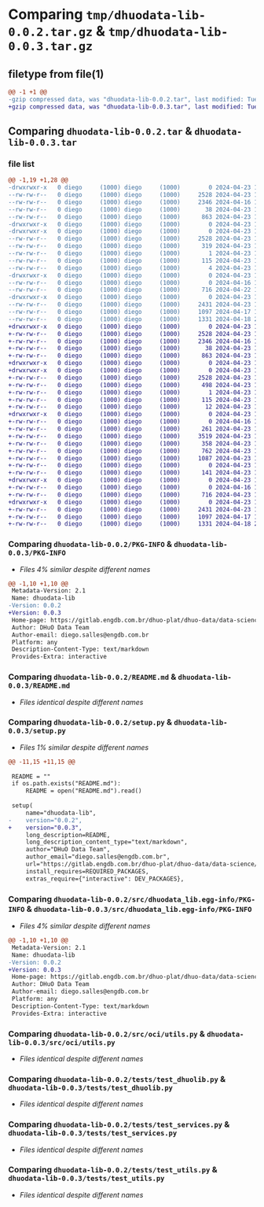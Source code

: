 # Comparing `tmp/dhuodata-lib-0.0.2.tar.gz` & `tmp/dhuodata-lib-0.0.3.tar.gz`

## filetype from file(1)

```diff
@@ -1 +1 @@
-gzip compressed data, was "dhuodata-lib-0.0.2.tar", last modified: Tue Apr 23 16:41:54 2024, max compression
+gzip compressed data, was "dhuodata-lib-0.0.3.tar", last modified: Tue Apr 23 16:56:16 2024, max compression
```

## Comparing `dhuodata-lib-0.0.2.tar` & `dhuodata-lib-0.0.3.tar`

### file list

```diff
@@ -1,19 +1,28 @@
-drwxrwxr-x   0 diego     (1000) diego     (1000)        0 2024-04-23 16:41:54.392841 dhuodata-lib-0.0.2/
--rw-rw-r--   0 diego     (1000) diego     (1000)     2528 2024-04-23 16:41:54.392841 dhuodata-lib-0.0.2/PKG-INFO
--rw-rw-r--   0 diego     (1000) diego     (1000)     2346 2024-04-16 18:35:41.000000 dhuodata-lib-0.0.2/README.md
--rw-rw-r--   0 diego     (1000) diego     (1000)       38 2024-04-23 16:41:54.392841 dhuodata-lib-0.0.2/setup.cfg
--rw-rw-r--   0 diego     (1000) diego     (1000)      863 2024-04-23 16:41:23.000000 dhuodata-lib-0.0.2/setup.py
-drwxrwxr-x   0 diego     (1000) diego     (1000)        0 2024-04-23 16:41:54.392841 dhuodata-lib-0.0.2/src/
-drwxrwxr-x   0 diego     (1000) diego     (1000)        0 2024-04-23 16:41:54.392841 dhuodata-lib-0.0.2/src/dhuodata_lib.egg-info/
--rw-rw-r--   0 diego     (1000) diego     (1000)     2528 2024-04-23 16:41:54.000000 dhuodata-lib-0.0.2/src/dhuodata_lib.egg-info/PKG-INFO
--rw-rw-r--   0 diego     (1000) diego     (1000)      319 2024-04-23 16:41:54.000000 dhuodata-lib-0.0.2/src/dhuodata_lib.egg-info/SOURCES.txt
--rw-rw-r--   0 diego     (1000) diego     (1000)        1 2024-04-23 16:41:54.000000 dhuodata-lib-0.0.2/src/dhuodata_lib.egg-info/dependency_links.txt
--rw-rw-r--   0 diego     (1000) diego     (1000)      115 2024-04-23 16:41:54.000000 dhuodata-lib-0.0.2/src/dhuodata_lib.egg-info/requires.txt
--rw-rw-r--   0 diego     (1000) diego     (1000)        4 2024-04-23 16:41:54.000000 dhuodata-lib-0.0.2/src/dhuodata_lib.egg-info/top_level.txt
-drwxrwxr-x   0 diego     (1000) diego     (1000)        0 2024-04-23 16:41:54.392841 dhuodata-lib-0.0.2/src/oci/
--rw-rw-r--   0 diego     (1000) diego     (1000)        0 2024-04-16 18:52:32.000000 dhuodata-lib-0.0.2/src/oci/__init__.py
--rw-rw-r--   0 diego     (1000) diego     (1000)      716 2024-04-22 13:45:37.000000 dhuodata-lib-0.0.2/src/oci/utils.py
-drwxrwxr-x   0 diego     (1000) diego     (1000)        0 2024-04-23 16:41:54.392841 dhuodata-lib-0.0.2/tests/
--rw-rw-r--   0 diego     (1000) diego     (1000)     2431 2024-04-23 16:28:09.000000 dhuodata-lib-0.0.2/tests/test_dhuolib.py
--rw-rw-r--   0 diego     (1000) diego     (1000)     1097 2024-04-17 13:15:56.000000 dhuodata-lib-0.0.2/tests/test_services.py
--rw-rw-r--   0 diego     (1000) diego     (1000)     1331 2024-04-18 20:04:54.000000 dhuodata-lib-0.0.2/tests/test_utils.py
+drwxrwxr-x   0 diego     (1000) diego     (1000)        0 2024-04-23 16:56:16.737524 dhuodata-lib-0.0.3/
+-rw-rw-r--   0 diego     (1000) diego     (1000)     2528 2024-04-23 16:56:16.737524 dhuodata-lib-0.0.3/PKG-INFO
+-rw-rw-r--   0 diego     (1000) diego     (1000)     2346 2024-04-16 18:35:41.000000 dhuodata-lib-0.0.3/README.md
+-rw-rw-r--   0 diego     (1000) diego     (1000)       38 2024-04-23 16:56:16.737524 dhuodata-lib-0.0.3/setup.cfg
+-rw-rw-r--   0 diego     (1000) diego     (1000)      863 2024-04-23 16:56:08.000000 dhuodata-lib-0.0.3/setup.py
+drwxrwxr-x   0 diego     (1000) diego     (1000)        0 2024-04-23 16:56:16.737524 dhuodata-lib-0.0.3/src/
+drwxrwxr-x   0 diego     (1000) diego     (1000)        0 2024-04-23 16:56:16.737524 dhuodata-lib-0.0.3/src/dhuodata_lib.egg-info/
+-rw-rw-r--   0 diego     (1000) diego     (1000)     2528 2024-04-23 16:56:16.000000 dhuodata-lib-0.0.3/src/dhuodata_lib.egg-info/PKG-INFO
+-rw-rw-r--   0 diego     (1000) diego     (1000)      498 2024-04-23 16:56:16.000000 dhuodata-lib-0.0.3/src/dhuodata_lib.egg-info/SOURCES.txt
+-rw-rw-r--   0 diego     (1000) diego     (1000)        1 2024-04-23 16:56:16.000000 dhuodata-lib-0.0.3/src/dhuodata_lib.egg-info/dependency_links.txt
+-rw-rw-r--   0 diego     (1000) diego     (1000)      115 2024-04-23 16:56:16.000000 dhuodata-lib-0.0.3/src/dhuodata_lib.egg-info/requires.txt
+-rw-rw-r--   0 diego     (1000) diego     (1000)       12 2024-04-23 16:56:16.000000 dhuodata-lib-0.0.3/src/dhuodata_lib.egg-info/top_level.txt
+drwxrwxr-x   0 diego     (1000) diego     (1000)        0 2024-04-23 16:56:16.737524 dhuodata-lib-0.0.3/src/dhuolib/
+-rw-rw-r--   0 diego     (1000) diego     (1000)        0 2024-04-16 18:35:41.000000 dhuodata-lib-0.0.3/src/dhuolib/__init__.py
+-rw-rw-r--   0 diego     (1000) diego     (1000)      261 2024-04-23 16:50:53.000000 dhuodata-lib-0.0.3/src/dhuolib/auth.py
+-rw-rw-r--   0 diego     (1000) diego     (1000)     3519 2024-04-23 16:54:50.000000 dhuodata-lib-0.0.3/src/dhuolib/clients.py
+-rw-rw-r--   0 diego     (1000) diego     (1000)      358 2024-04-23 16:51:37.000000 dhuodata-lib-0.0.3/src/dhuolib/config.py
+-rw-rw-r--   0 diego     (1000) diego     (1000)      762 2024-04-23 16:50:59.000000 dhuodata-lib-0.0.3/src/dhuolib/predict.py
+-rw-rw-r--   0 diego     (1000) diego     (1000)     1087 2024-04-23 16:51:03.000000 dhuodata-lib-0.0.3/src/dhuolib/services.py
+-rw-rw-r--   0 diego     (1000) diego     (1000)        0 2024-04-23 16:51:09.000000 dhuodata-lib-0.0.3/src/dhuolib/utils.py
+-rw-rw-r--   0 diego     (1000) diego     (1000)      141 2024-04-23 16:51:15.000000 dhuodata-lib-0.0.3/src/dhuolib/worker.py
+drwxrwxr-x   0 diego     (1000) diego     (1000)        0 2024-04-23 16:56:16.737524 dhuodata-lib-0.0.3/src/oci/
+-rw-rw-r--   0 diego     (1000) diego     (1000)        0 2024-04-16 18:52:32.000000 dhuodata-lib-0.0.3/src/oci/__init__.py
+-rw-rw-r--   0 diego     (1000) diego     (1000)      716 2024-04-23 16:55:18.000000 dhuodata-lib-0.0.3/src/oci/utils.py
+drwxrwxr-x   0 diego     (1000) diego     (1000)        0 2024-04-23 16:56:16.737524 dhuodata-lib-0.0.3/tests/
+-rw-rw-r--   0 diego     (1000) diego     (1000)     2431 2024-04-23 16:28:09.000000 dhuodata-lib-0.0.3/tests/test_dhuolib.py
+-rw-rw-r--   0 diego     (1000) diego     (1000)     1097 2024-04-17 13:15:56.000000 dhuodata-lib-0.0.3/tests/test_services.py
+-rw-rw-r--   0 diego     (1000) diego     (1000)     1331 2024-04-18 20:04:54.000000 dhuodata-lib-0.0.3/tests/test_utils.py
```

### Comparing `dhuodata-lib-0.0.2/PKG-INFO` & `dhuodata-lib-0.0.3/PKG-INFO`

 * *Files 4% similar despite different names*

```diff
@@ -1,10 +1,10 @@
 Metadata-Version: 2.1
 Name: dhuodata-lib
-Version: 0.0.2
+Version: 0.0.3
 Home-page: https://gitlab.engdb.com.br/dhuo-plat/dhuo-data/data-science/dhuolib
 Author: DHuO Data Team
 Author-email: diego.salles@engdb.com.br
 Platform: any
 Description-Content-Type: text/markdown
 Provides-Extra: interactive
```

### Comparing `dhuodata-lib-0.0.2/README.md` & `dhuodata-lib-0.0.3/README.md`

 * *Files identical despite different names*

### Comparing `dhuodata-lib-0.0.2/setup.py` & `dhuodata-lib-0.0.3/setup.py`

 * *Files 1% similar despite different names*

```diff
@@ -11,15 +11,15 @@
 
 README = ""
 if os.path.exists("README.md"):
     README = open("README.md").read()
 
 setup(
     name="dhuodata-lib",
-    version="0.0.2",
+    version="0.0.3",
     long_description=README,
     long_description_content_type="text/markdown",
     author="DHuO Data Team",
     author_email="diego.salles@engdb.com.br",
     url="https://gitlab.engdb.com.br/dhuo-plat/dhuo-data/data-science/dhuolib",
     install_requires=REQUIRED_PACKAGES,
     extras_require={"interactive": DEV_PACKAGES},
```

### Comparing `dhuodata-lib-0.0.2/src/dhuodata_lib.egg-info/PKG-INFO` & `dhuodata-lib-0.0.3/src/dhuodata_lib.egg-info/PKG-INFO`

 * *Files 4% similar despite different names*

```diff
@@ -1,10 +1,10 @@
 Metadata-Version: 2.1
 Name: dhuodata-lib
-Version: 0.0.2
+Version: 0.0.3
 Home-page: https://gitlab.engdb.com.br/dhuo-plat/dhuo-data/data-science/dhuolib
 Author: DHuO Data Team
 Author-email: diego.salles@engdb.com.br
 Platform: any
 Description-Content-Type: text/markdown
 Provides-Extra: interactive
```

### Comparing `dhuodata-lib-0.0.2/src/oci/utils.py` & `dhuodata-lib-0.0.3/src/oci/utils.py`

 * *Files identical despite different names*

### Comparing `dhuodata-lib-0.0.2/tests/test_dhuolib.py` & `dhuodata-lib-0.0.3/tests/test_dhuolib.py`

 * *Files identical despite different names*

### Comparing `dhuodata-lib-0.0.2/tests/test_services.py` & `dhuodata-lib-0.0.3/tests/test_services.py`

 * *Files identical despite different names*

### Comparing `dhuodata-lib-0.0.2/tests/test_utils.py` & `dhuodata-lib-0.0.3/tests/test_utils.py`

 * *Files identical despite different names*

